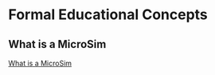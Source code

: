 # Formal Educational Concepts

## What is a MicroSim

[What is a MicroSim](./what-is-a-microsim.md)

